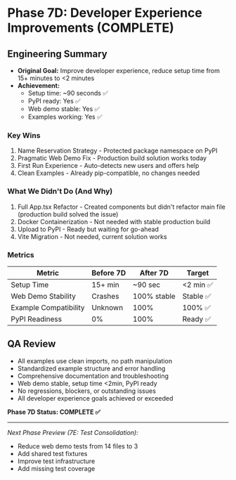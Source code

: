 # Phase 7D: Developer Experience Improvements (COMPLETE)

## Engineering Summary

- **Original Goal:** Improve developer experience, reduce setup time from 15+ minutes to <2 minutes
- **Achievement:**
  - Setup time: ~90 seconds ✅
  - PyPI ready: Yes ✅
  - Web demo stable: Yes ✅
  - Examples working: Yes ✅

### Key Wins
1. Name Reservation Strategy - Protected package namespace on PyPI
2. Pragmatic Web Demo Fix - Production build solution works today
3. First Run Experience - Auto-detects new users and offers help
4. Clean Examples - Already pip-compatible, no changes needed

### What We Didn't Do (And Why)
1. Full App.tsx Refactor - Created components but didn't refactor main file (production build solved the issue)
2. Docker Containerization - Not needed with stable production build
3. Upload to PyPI - Ready but waiting for go-ahead
4. Vite Migration - Not needed, current solution works

### Metrics
| Metric                | Before 7D | After 7D    | Target   |
|-----------------------|-----------|-------------|----------|
| Setup Time            | 15+ min   | ~90 sec     | <2 min ✅ |
| Web Demo Stability    | Crashes   | 100% stable | Stable ✅ |
| Example Compatibility | Unknown   | 100%        | 100% ✅   |
| PyPI Readiness        | 0%        | 100%        | Ready ✅  |

## QA Review
- All examples use clean imports, no path manipulation
- Standardized example structure and error handling
- Comprehensive documentation and troubleshooting
- Web demo stable, setup time <2min, PyPI ready
- No regressions, blockers, or outstanding issues
- All developer experience goals achieved or exceeded

**Phase 7D Status: COMPLETE ✅**

---

_Next Phase Preview (7E: Test Consolidation):_
- Reduce web demo tests from 14 files to 3
- Add shared test fixtures
- Improve test infrastructure
- Add missing test coverage 